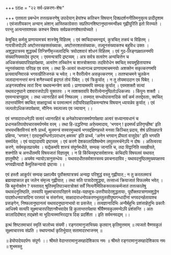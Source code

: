 +++
title = "२२ सर्व-प्रकरण-शेषः"

+++
एतावता प्रबन्धेन तत्तत्प्रकरणेषु उपादेयान् हेयांश्च कतिचन विषयान् दिक्प्रदर्शननीतिमनुसृत्य प्रादीदृशाम । 
एवंजातीयकान् अन्यान् अंशान् आस्तिकाग्रेसराः सप्रतिपनशिष्टानुष्ठानमन्वीक्ष्य गृह्णीयुरिति इतो विरम्यते । 
परन्तु अत्यन्तावश्यकः कश्चन विषयः सर्वप्रकरणशेषतयोच्यते ।

केषुचित् कर्मसु प्राणायामत्रयं शास्त्रेषु विहितम् । 
एवं क्वचिदाचमनद्वयं, कुत्रचित् तत्त्रयं च विहितम् । 
गायत्रीजपोऽपि अष्टोत्तरसहस्रसंख्याकः, अष्टोत्तरशतसंख्याकः, तन्न्यूनसंख्याकश्च बहुविध उक्तः । 
अशुद्धपात्रस्य शुद्धयर्थं तिन्त्रिणीमृज्जलादिभिः त्रयोदशवारं शोधनं विहितम् । 
एवं गुद-लिङ्गप्रक्षालनमपि संख्यानियमवदेव दृष्टम् । 
एवमन्यत्रापि द्रष्टव्यम् । 
अत्र सर्वत्र सत्वरेण अन्यचित्तेन च अधिकसंख्यापरिग्रहापेक्षया, अत्वरेण तच्चितेन च शास्त्रोक्तायाः तदविरोधेन क्वचित् स्वयमूहितायाश्च न्यूनसंख्यायाः परिग्रह एव वरम् । 
तथा हि-अत्वरं सध्यानञ्च प्राणायामाचमनयोः अशक्तेन सकृत्करणमपि प्रत्यवायनिवारकं भगवत्प्रीतिजनकं च भवेत् । 
न वैपरीत्येन असकृत्करणम् । 
ततश्चाचमने चुलकेन जलादानानन्तरं मन्त्रं शनैरुच्चार्य हृद्गतं तोयं पिबेत् । 
एवं त्रिःकुर्यात् । 
न तु तोयमाददान एव पिबेत् । 
अङ्गस्पर्शश्च त्वरां विना यथावन्मन्त्रेण कार्यः। 
प्राणायाममपि सम्यक् कुर्यात् । 
एवमशक्तौ सत्यां यथावदनुष्ठाने दशवारजपोऽपि युक्ततरः । 
न त्वशक्तावपि वैपरीत्येनानुष्ठितोऽधिकजपः । 
किंपुनः शक्तौ । 
एवमन्यत्राप्यूह्यम् । 
तथा ध्यानरहितं कर्म निष्फलम् । 
तस्मात् सन्ध्योपासनादिकं सर्वं कर्म तत्तद्देवताः, क्वचित् तदन्तर्यामिणं क्वचित् साक्षाद्वाच्यं च परमात्मानं तदीयविग्रहादिकमन्यांश्च विषयान् ध्यायन्नेव कुर्यात् । 
एवं जल्पतोऽधिकजपापेक्षया, मौनिनः स्वल्पजप एव ज्यायान् ।।

एवं भगवदाराधनेऽपि सत्वरं ध्यानरहितं च अनेकोपचारसमर्पणापेक्षया अत्वरं सध्यानावधानं च प्रधानकतिपयोपचारसमर्पणमेव वरम् । 
तथा हि-उद्धरिण्या अर्र्घ्यमादाय, 'भगवन् ! इदमर्घ्यं प्रतिगृण्हीष्व' इति सभयभक्तिविनयं शनैः प्रार्थ्य, मूलमन्त्रं सस्वरमुच्चार्य भगवद्दक्षिणहस्ते मनसा किञ्चित् प्रदाय, शेषं प्रतिग्रहपात्रे प्रक्षिप्य, 'भगवन् ! एतदनुबन्धिनोऽपराधान् क्षमस्व' इति प्रार्थ्य, 'अनेन भगवान् प्रीयतां वासुदेवः' इति भगवति समर्पयेत् ।
एवं पाद्यादावपि द्रष्टव्यम् । एवं करणे देशकालादिवैषम्येण लघुतरमर्चनेऽपि न दोषः । 
अतित्वरया करणे, सर्वमकृतप्रायमेव । 
यद्येकमपि शास्त्रं संपूर्णमधीते, सम्यक् जानाति च, तदा विद्वानिति व्यवह्रीयते, शक्नोति च अनधीतमपि विषयजातं विज्ञातुम् । 
न हि किंचिस्पृष्टसर्वशास्त्र: कंचिदपि विषयलवं यथावत् ज्ञातुमीष्टे । 
अयमेव न्यायोऽत्रानुसन्धेयः । 
यथावदधीतसर्वशास्त्रस्य प्रवचनादाविव ; यथावदनुष्ठितमुख्यपक्षस्य भगवप्रीत्यादौ कैमुतिकन्यायो द्रष्टव्यः ।।

एवं हस्तौ आकूर्परं सम्यक् प्रक्षाल्यैव पूर्वोक्तपात्रत्रयं अन्यद्वा परिशुद्धं वस्तु गृह्णीयात् ; न तु करतलमात्रं ब्रह्मयज्ञकाल इव जलेन संमृज्य गृह्णीयात् । 
तथा सति पात्रादेरशुद्ध्या, तत्साध्यं क्रियाजातं विफलमेव भवेत् । 
किं बहुनोक्तेन ? यस्तावत् श्रुतिस्मृतिपाञ्चरात्रोक्तं सर्वें नित्यनैमितिकरूपसत्कर्मजातं तत्तत्कालेषु यथावदनुतिष्ठति, तस्यापि सूक्ष्माचारापरिज्ञाने स्वदेह-यज्ञसूत्र-उत्तरीयादेरशुद्धतायाः, पूर्वोक्तपात्राणामशुद्धेन पादशोधनपात्रादिना परस्परं च संसर्गस्य, साक्षादाराधनोपकरणभूततुलसीपुष्पगन्धादीनां भगवदनर्हतायाश्च प्रसङ्गेन, निष्फलानुष्ठानत्वं यथावदनुष्ठानाभावो वा प्रसजेत् । 
तत्वज्ञानादिभिः अन्यैर्बहुभिः प्रशंसाहेतुभिः प्रकारैः आधिक्ये सत्यपि सूक्ष्माचारपरिज्ञानवैभवादेव हि कुलान्तरापेक्षया श्रीवैष्णवकुलमन्येऽपि प्रशंसन्ति । 
अतः कालादिदोषात् तद्भ्रंशो मा भूदित्यस्माभिरद्यात्र दिक् प्रदर्शिता । 
इति सर्वमनवद्यम् ।।

इत्थं शिष्टतमाचारं स्मृतिं चालोच्य संयमी।
रङ्गरामानुजाभिख्यः कृतवान् कृतिमुत्तमाम् ॥ 
त्यजतो वैष्णवकुलं सूक्ष्माचारस्य संप्रति । 
स्थापनार्था कृतिर्भूयात् सतामादरभाजनम् ॥

॥ हेयोपादेयदर्पणः संपूर्णः ।। 
श्रीमते वेदान्तरामानुजमहादेशिकाय नमः ॥
श्रीमते रङ्गरामानुजमहादेशिकाय नमः ॥
शुभमस्तु